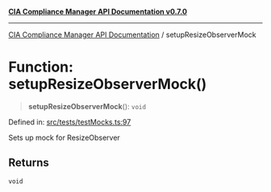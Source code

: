 [**CIA Compliance Manager API Documentation v0.7.0**](../README.md)

***

[CIA Compliance Manager API Documentation](../globals.md) / setupResizeObserverMock

# Function: setupResizeObserverMock()

> **setupResizeObserverMock**(): `void`

Defined in: [src/tests/testMocks.ts:97](https://github.com/Hack23/cia-compliance-manager/blob/main/src/tests/testMocks.ts#L97)

Sets up mock for ResizeObserver

## Returns

`void`
